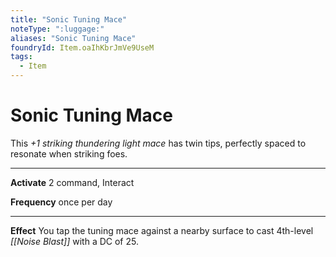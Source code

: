 ```yaml
---
title: "Sonic Tuning Mace"
noteType: ":luggage:"
aliases: "Sonic Tuning Mace"
foundryId: Item.oaIhKbrJmVe9UseM
tags:
  - Item
---
```


# Sonic Tuning Mace

This _+1 striking thundering light mace_ has twin tips, perfectly spaced to resonate when striking foes.

* * *

**Activate** 2 command, Interact

**Frequency** once per day

* * *

**Effect** You tap the tuning mace against a nearby surface to cast 4th-level _[[Noise Blast]]_ with a DC of 25.
